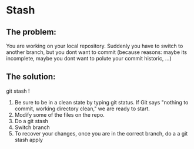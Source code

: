 # Stash

## The problem:

You are working on your local repository. Suddenly you have to switch to another branch, but you dont want to commit (because reasons: maybe its incomplete, maybe you dont want to polute your commit historic, ...)

## The solution:

git stash !

1. Be sure to be in a clean state by typing git status. If Git says "nothing to commit, working directory clean," we are ready to start.
2. Modify some of the files on the repo.
3. Do a git stash
4. Switch branch
5. To recover your changes, once you are in the correct branch, do a a git stash apply
